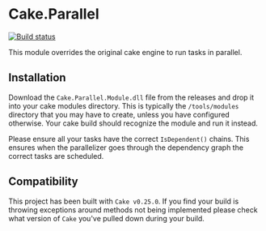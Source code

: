 # Cake.Parallel
[![Build status](https://ci.appveyor.com/api/projects/status/fsap4e20blw55cb0/branch/master?svg=true)](https://ci.appveyor.com/project/aabenoja/cake-parallel/branch/master)

This module overrides the original cake engine to run tasks in parallel.

## Installation
Download the `Cake.Parallel.Module.dll` file from the releases and drop
it into your cake modules directory. This is typically the `/tools/modules`
directory that you may have to create, unless you have configured otherwise.
Your cake build should recognize the module and run it instead.

Please ensure all your tasks have the correct `IsDependent()` chains. This
ensures when the parallelizer goes through the dependency graph the correct
tasks are scheduled.

## Compatibility
This project has been built with `Cake v0.25.0`. If you find your build
is throwing exceptions around methods not being implemented please check
what version of `Cake` you've pulled down during your build.
